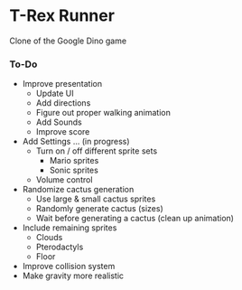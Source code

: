 # T-Rex Runner

Clone of the Google Dino game

### To-Do
- Improve presentation
  - Update UI
  - Add directions
  - Figure out proper walking animation
  - Add Sounds
  - Improve score
- Add Settings ... (in progress)
  - Turn on / off different sprite sets
    - Mario sprites
    - Sonic sprites
  - Volume control
- Randomize cactus generation
  - Use large & small cactus sprites
  - Randomly generate cactus (sizes)
  - Wait before generating a cactus (clean up animation)
- Include remaining sprites
  - Clouds
  - Pterodactyls
  - Floor
- Improve collision system
- Make gravity more realistic
